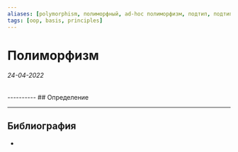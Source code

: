```yaml
---
aliases: [polymorphism, полиморфный, ad-hoc полиморфизм, подтип, подтипы, параметрический полиморфизм]
tags: [oop, basis, principles]
---
```

# Полиморфизм
<h6>24-04-2022</h6>
----------
## Определение


---
## Библиография
- 
